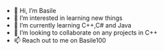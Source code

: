 - 👋 Hi, I’m Basile
- 👀 I’m interested in learning new things
- 🌱 I’m currently learning C++,C# and Java
- 💞️ I’m looking to collaborate on any projects in C++
- 📫 Reach out to me on Basile100

<!---
Basile100/Basile100 is a ✨ special ✨ repository because its `README.md` (this file) appears on your GitHub profile.
You can click the Preview link to take a look at your changes.
--->

